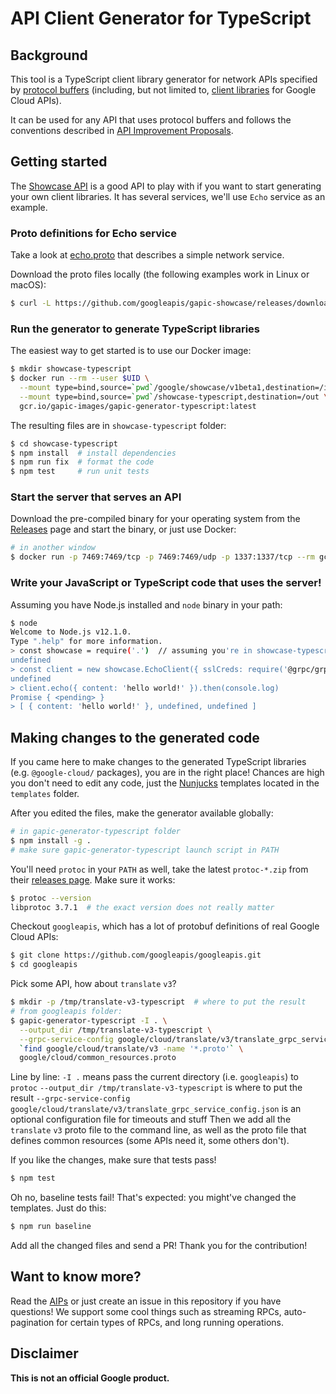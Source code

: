 # API Client Generator for TypeScript

## Background

This tool is a TypeScript client library generator for network APIs specified
by [protocol
buffers](https://developers.google.com/protocol-buffers/) (including, but
not limited to, [client libraries](https://www.npmjs.com/search?q=%40google-cloud)
for Google Cloud APIs).

It can be used for any API that uses protocol buffers and follows the conventions
described in [API Improvement Proposals](https://aip.dev/).

## Getting started

The [Showcase API](https://github.com/googleapis/gapic-showcase) is a good API to
play with if you want to start generating your own client libraries. It has several
services, we'll use `Echo` service as an example.

### Proto definitions for Echo service

Take a look at [echo.proto](https://github.com/googleapis/gapic-showcase/blob/master/schema/google/showcase/v1beta1/echo.proto) that describes a simple
network service.

Download the proto files locally (the following examples work in Linux or macOS):

```sh
$ curl -L https://github.com/googleapis/gapic-showcase/releases/download/v0.6.1/gapic-showcase-0.6.1-protos.tar.gz | tar xz
```

### Run the generator to generate TypeScript libraries

The easiest way to get started is to use our Docker image:

```sh
$ mkdir showcase-typescript
$ docker run --rm --user $UID \
  --mount type=bind,source=`pwd`/google/showcase/v1beta1,destination=/in/google/showcase/v1beta1,readonly \
  --mount type=bind,source=`pwd`/showcase-typescript,destination=/out \
  gcr.io/gapic-images/gapic-generator-typescript:latest
```

The resulting files are in `showcase-typescript` folder:

```sh
$ cd showcase-typescript
$ npm install  # install dependencies
$ npm run fix  # format the code
$ npm test     # run unit tests
```

### Start the server that serves an API

Download the pre-compiled binary for your operating system from the
[Releases](https://github.com/googleapis/gapic-showcase/releases/tag/v0.6.1) page
and start the binary, or just use Docker:

```sh
# in another window
$ docker run -p 7469:7469/tcp -p 7469:7469/udp -p 1337:1337/tcp --rm gcr.io/gapic-images/gapic-showcase:0.6.1
```

### Write your JavaScript or TypeScript code that uses the server!

Assuming you have Node.js installed and `node` binary in your path:

```sh
$ node
Welcome to Node.js v12.1.0.
Type ".help" for more information.
> const showcase = require('.')  // assuming you're in showcase-typescript
undefined
> const client = new showcase.EchoClient({ sslCreds: require('@grpc/grpc-js').credentials.createInsecure() })
undefined
> client.echo({ content: 'hello world!' }).then(console.log)
Promise { <pending> }
> [ { content: 'hello world!' }, undefined, undefined ]
```

## Making changes to the generated code

If you came here to make changes to the generated TypeScript libraries (e.g. `@google-cloud/` packages),
you are in the right place! Chances are high you don't need to edit any code, just the
[Nunjucks](https://mozilla.github.io/nunjucks/) templates located in the `templates` folder.

After you edited the files, make the generator available globally:

```sh
# in gapic-generator-typescript folder
$ npm install -g .
# make sure gapic-generator-typescript launch script in PATH
```

You'll need `protoc` in your `PATH` as well, take the latest `protoc-*.zip` from
their [releases page](https://github.com/protocolbuffers/protobuf/releases).
Make sure it works:

```sh
$ protoc --version
libprotoc 3.7.1  # the exact version does not really matter
```

Checkout `googleapis`, which has a lot of protobuf definitions of real Google Cloud APIs:

```sh
$ git clone https://github.com/googleapis/googleapis.git
$ cd googleapis
```

Pick some API, how about `translate` `v3`?

```sh
$ mkdir -p /tmp/translate-v3-typescript  # where to put the result
# from googleapis folder:
$ gapic-generator-typescript -I . \
  --output_dir /tmp/translate-v3-typescript \
  --grpc-service-config google/cloud/translate/v3/translate_grpc_service_config.json \
  `find google/cloud/translate/v3 -name '*.proto'` \
  google/cloud/common_resources.proto
```

Line by line:
`-I .` means pass the current directory (i.e. `googleapis`) to `protoc`
`--output_dir /tmp/translate-v3-typescript` is where to put the result
`--grpc-service-config google/cloud/translate/v3/translate_grpc_service_config.json`
is an optional configuration file for timeouts and stuff
Then we add all the `translate` `v3` proto file to the command line, as well as the
proto file that defines common resources (some APIs need it, some others don't).

If you like the changes, make sure that tests pass!

```sh
$ npm test
```

Oh no, baseline tests fail!  That's expected: you might've changed the templates. Just do this:

```sh
$ npm run baseline
```

Add all the changed files and send a PR! Thank you for the contribution!

## Want to know more?

Read the [AIPs](https://aip.dev/) or just create an issue in this repository if you have questions!
We support some cool things such as streaming RPCs, auto-pagination for certain types of RPCs, and long running operations.

## Disclaimer

**This is not an official Google product.**

